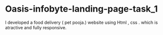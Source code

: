 # Oasis-infobyte-landing-page-task_1
I developed  a food delivery ( pet pooja.) website using Html , css . which is atractive and fully responsive.
